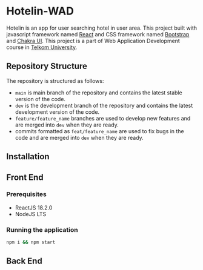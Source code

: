 # Hotelin-WAD

Hotelin is an app for user searching hotel in user area. This project built with javascript framework named [React](https://reactjs.org/docs/getting-started.html) and CSS framework named [Bootstrap](https://getbootstrap.com/docs/4.0/getting-started/introduction/) and [Chakra UI](https://chakra-ui.com). This project is a part of Web Application Development course in [Telkom University](https://telkomuniversity.ac.id).

## Repository Structure

The repository is structured as follows:

- `main` is main branch of the repository and contains the latest stable version of the code.
- `dev` is the development branch of the repository and contains the latest development version of the code.
- `feature/feature_name` branches are used to develop new features and are merged into `dev` when they are ready.
- commits formatted as `feat/feature_name` are used to fix bugs in the code and are merged into `dev` when they are ready.

## Installation

## Front End 

### Prerequisites

- ReactJS 18.2.0
- NodeJS LTS

### Running the application

```bash
npm i && npm start
```

## Back End
